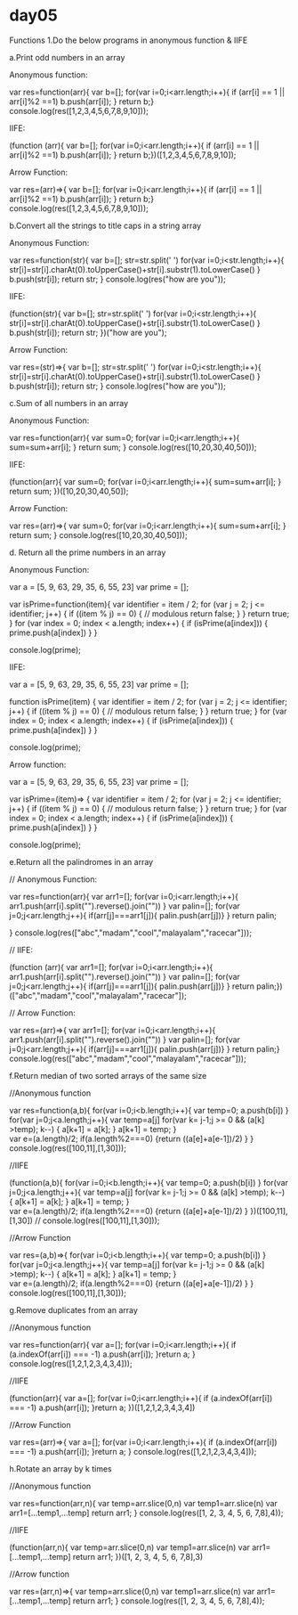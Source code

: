 # day05
Functions
1.Do the below programs in anonymous function & IIFE
  
  a.Print odd numbers in an array
  
   Anonymous function: 
   
  var res=function(arr){
  var b=[];
  for(var i=0;i<arr.length;i++){
  if (arr[i] == 1 || arr[i]%2 ==1)
   b.push(arr[i]);
  }
  return b;}
  console.log(res([1,2,3,4,5,6,7,8,9,10]));
  
  IIFE:
  
(function (arr){
  var b=[];
  for(var i=0;i<arr.length;i++){
  if (arr[i] == 1 || arr[i]%2 ==1)
   b.push(arr[i]);
  }
  return b;})([1,2,3,4,5,6,7,8,9,10]);
  
  Arrow Function:
    
var res=(arr)=>{
  var b=[];
  for(var i=0;i<arr.length;i++){
  if (arr[i] == 1 || arr[i]%2 ==1)
   b.push(arr[i]);
  }
  return b;}
  console.log(res([1,2,3,4,5,6,7,8,9,10]));
  
b.Convert all the strings to title caps in a string array

Anonymous Function:

var res=function(str){
  var b=[];
  str=str.split(' ')
  for(var i=0;i<str.length;i++){
  str[i]=str[i].charAt(0).toUpperCase()+str[i].substr(1).toLowerCase() }
   b.push(str[i]);
return str;
  }
  console.log(res("how are you"));
  
  IIFE:
  
  (function(str){
  var b=[];
  str=str.split(' ')
  for(var i=0;i<str.length;i++){
  str[i]=str[i].charAt(0).toUpperCase()+str[i].substr(1).toLowerCase() }
   b.push(str[i]);
return str;
  })("how are you");

Arrow Function:

var res=(str)=>{
  var b=[];
  str=str.split(' ')
  for(var i=0;i<str.length;i++){
  str[i]=str[i].charAt(0).toUpperCase()+str[i].substr(1).toLowerCase() }
   b.push(str[i]);
return str;
  }
  console.log(res("how are you"));
  
 
c.Sum of all numbers in an array

Anonymous Function:

 var res=function(arr){
  var sum=0;
  for(var i=0;i<arr.length;i++){
   sum=sum+arr[i];
    }  return sum; 
  }
  console.log(res([10,20,30,40,50]));

IIFE:

  (function(arr){
  var sum=0;
  for(var i=0;i<arr.length;i++){
   sum=sum+arr[i];
    }  return sum; 
  })([10,20,30,40,50]);
    
Arrow Function:

 var res=(arr)=>{
  var sum=0;
  for(var i=0;i<arr.length;i++){
   sum=sum+arr[i];
    }  return sum; 
    }
  console.log(res([10,20,30,40,50]));
  
 d. Return all the prime numbers in an array
 
 Anonymous Function:
 
  var a = [5, 9, 63, 29, 35, 6, 55, 23]
var prime = [];

var isPrime=function(item){
    var identifier = item / 2;
      for (var j = 2; j <= identifier; j++) {
       if ((item % j) == 0) { // modulous
        return false;
       } 
     }
     return true;
}
for (var index = 0; index < a.length; index++) {
  if (isPrime(a[index])) {
      prime.push(a[index])
  }
}

console.log(prime);

IIFE:

var a = [5, 9, 63, 29, 35, 6, 55, 23]
var prime = [];

function isPrime(item) {
    var identifier = item / 2;
      for (var j = 2; j <= identifier; j++) {
       if ((item % j) == 0) { // modulous
        return false;
       } 
     }
     return true;
}
for (var index = 0; index < a.length; index++) {
  if (isPrime(a[index])) {
      prime.push(a[index])
  }
}

console.log(prime);

  Arrow function:
  
  var a = [5, 9, 63, 29, 35, 6, 55, 23]
var prime = [];

var isPrime=(item)=> {
    var identifier = item / 2;
      for (var j = 2; j <= identifier; j++) {
       if ((item % j) == 0) { // modulous
        return false;
       } 
     }
     return true;
}
for (var index = 0; index < a.length; index++) {
  if (isPrime(a[index])) {
      prime.push(a[index])
  }
}

console.log(prime);
    
  e.Return all the palindromes in an array
  
  // Anonymous Function:

 var res=function(arr){
    var arr1=[];
    for(var i=0;i<arr.length;i++){
    arr1.push(arr[i].split("").reverse().join(""))
     }
  var palin=[];
for(var j=0;j<arr.length;j++){ 
  if(arr[j]===arr1[j]){
    palin.push(arr[j])} }
 return palin;

 }
  console.log(res(["abc","madam","cool","malayalam","racecar"]));
  
//  IIFE:

(function (arr){
      var arr1=[];
    for(var i=0;i<arr.length;i++){
    arr1.push(arr[i].split("").reverse().join(""))
     }
  var palin=[];
for(var j=0;j<arr.length;j++){ 
  if(arr[j]===arr1[j]){
    palin.push(arr[j])} }
 return palin;})(["abc","madam","cool","malayalam","racecar"]);
 
// Arrow Function:  

var res=(arr)=>{
      var arr1=[];
    for(var i=0;i<arr.length;i++){
    arr1.push(arr[i].split("").reverse().join(""))
     }
  var palin=[];
for(var j=0;j<arr.length;j++){ 
  if(arr[j]===arr1[j]){
    palin.push(arr[j])} }
 return palin;}
  console.log(res(["abc","madam","cool","malayalam","racecar"]));
  
  f.Return median of two sorted arrays of the same size
  
//Anonymous function

 var res=function(a,b){
   for(var i=0;i<b.length;i++){
     var temp=0;
     a.push(b[i])
     }
 for(var j=0;j<a.length;j++){
   var temp=a[j]
   for(var k= j-1;j >= 0 && (a[k] >temp); k--) {
        a[k+1] = a[k];
   }
    a[k+1] = temp;
     }  
     var e=(a.length)/2;
  if(a.length%2===0)
   {return ((a[e]+a[e-1])/2) }
 }
  console.log(res([100,11],[1,30]));
  
  //IIFE
  
  (function(a,b){
   for(var i=0;i<b.length;i++){
     var temp=0;
     a.push(b[i])
     }
 for(var j=0;j<a.length;j++){
   var temp=a[j]
   for(var k= j-1;j >= 0 && (a[k] >temp); k--) {
        a[k+1] = a[k];
   }
    a[k+1] = temp;
     }  
     var e=(a.length)/2;
  if(a.length%2===0)
   {return ((a[e]+a[e-1])/2) }
 })([100,11],[1,30])
 // console.log(res([100,11],[1,30]));
 
 //Arrow Function
 
 var res=(a,b)=>{
   for(var i=0;i<b.length;i++){
     var temp=0;
     a.push(b[i])
     }
 for(var j=0;j<a.length;j++){
   var temp=a[j]
   for(var k= j-1;j >= 0 && (a[k] >temp); k--) {
        a[k+1] = a[k];
   }
    a[k+1] = temp;
     }  
     var e=(a.length)/2;
  if(a.length%2===0)
   {return ((a[e]+a[e-1])/2) }
 }
  console.log(res([100,11],[1,30]));
  
  g.Remove duplicates from an array
  
  //Anonymous function
  
var res=function(arr){
  var a=[];
  for(var i=0;i<arr.length;i++){
 if (a.indexOf(arr[i]) === -1)
     a.push(arr[i]);
    }return a;
    }
    console.log(res([1,2,1,2,3,4,3,4]));

//IIFE

(function(arr){
  var a=[];
  for(var i=0;i<arr.length;i++){
 if (a.indexOf(arr[i]) === -1)
    a.push(arr[i]); 
    }return a;
    })([1,2,1,2,3,4,3,4])
    
//Arrow Function

var res=(arr)=>{
  var a=[];
  for(var i=0;i<arr.length;i++){
 if (a.indexOf(arr[i]) === -1)
    a.push(arr[i]); 
    }return a;
    }
    console.log(res([1,2,1,2,3,4,3,4]));
  
  h.Rotate an array by k times
  
//Anonymous function

var res=function(arr,n){
  var temp=arr.slice(0,n)
  var temp1=arr.slice(n)
  var arr1=[...temp1,...temp]
  return arr1;
}
console.log(res([1, 2, 3, 4, 5, 6, 7,8],4));

//IIFE

(function(arr,n){
  var temp=arr.slice(0,n)
  var temp1=arr.slice(n)
  var arr1=[...temp1,...temp]
  return arr1;
})([1, 2, 3, 4, 5, 6, 7,8],3)

//Arrow function

var res=(arr,n)=>{
  var temp=arr.slice(0,n)
  var temp1=arr.slice(n)
  var arr1=[...temp1,...temp]
  return arr1;
}
console.log(res([1, 2, 3, 4, 5, 6, 7,8],4));
